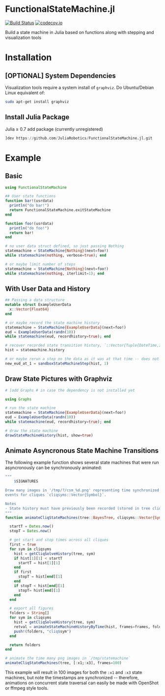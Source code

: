 # FunctionalStateMachine.jl

[![Build Status](https://travis-ci.org/JuliaRobotics/FunctionalStateMachine.jl.svg?branch=master)](https://travis-ci.org/JuliaRobotics/FunctionalStateMachine.jl)
[![codecov.io](https://codecov.io/github/JuliaRobotics/FunctionalStateMachine.jl/coverage.svg?branch=master)](https://codecov.io/github/JuliaRobotics/FunctionalStateMachine.jl?branch=master)

Build a state machine in Julia based on functions along with stepping and visualization tools  

# Installation
## [OPTIONAL] System Dependencies
Visualization tools require a system install of `graphviz`.  Do Ubuntu/Debian Linux equivalent of:
```bash
sudo apt-get install graphviz
```

## Install Julia Package
Julia ≥ 0.7 add package (currently unregistered)
```julia
]dev https://github.com/JuliaRobotics/FunctionalStateMachine.jl.git
```

# Example

## Basic
```julia
using FunctionalStateMachine

## User state functions
function bar!(usrdata)
  println("do bar!")
  return FunctionalStateMachine.exitStateMachine
end

function foo!(usrdata)
  println("do foo!")
  return bar!
end

# no user data struct defined, so just passing Nothing
statemachine = StateMachine{Nothing}(next=foo!)
while statemachine(nothing, verbose=true); end

# or maybe limit number of steps
statemachine = StateMachine{Nothing}(next=foo!)
while statemachine(nothing, iterlimit=1); end
```

## With User Data and History

```julia
## Passing a data structure
mutable struct ExampleUserData
  x::Vector{Float64}
end

# or maybe record the state machine history
statemachine = StateMachine{ExampleUserData}(next=foo!)
eud = ExampleUserData(randn(10))
while statemachine(eud, recordhistory=true); end

# recover recorded state transition history, `::Vector{Tuple{DateTime,Int,Function,T}}`
hist = statemachine.history

# or maybe rerun a step on the data as it was at that time -- does not overwrite previous memory
new_eud_at_1 = sandboxStateMachineStep(hist, 1)
```

## Draw State Pictures with Graphviz

```julia
# ]add Graphs # in case the dependency is not installed yet

using Graphs

# run the state machine
statemachine = StateMachine{ExampleUserData}(next=foo!)
eud = ExampleUserData(randn(10))
while statemachine(eud, recordhistory=true); end

# draw the state machine
drawStateMachineHistory(hist, show=true)
```

## Animate Asyncronous State Machine Transitions

The following example function shows several state machines that were run asyncronously can be synchronously animated:
```julia
"""
    $SIGNATURES

Draw many images in '/tmp/?/csm_%d.png' representing time synchronized state machine
events for cliques `cliqsyms::Vector{Symbol}`.

Notes
- State history must have previously been recorded (stored in tree cliques).
"""
function animateCliqStateMachines(tree::BayesTree, cliqsyms::Vector{Symbol}; frames::Int=100)

  startT = Dates.now()
  stopT = Dates.now()

  # get start and stop times across all cliques
  first = true
  for sym in cliqsyms
    hist = getCliqSolveHistory(tree, sym)
    if hist[1][1] < startT
      startT = hist[1][1]
    end
    if first
      stopT = hist[end][1]
    end
    if stopT < hist[end][1]
      stopT= hist[end][1]
    end
  end

  # export all figures
  folders = String[]
  for sym in cliqsyms
    hist = getCliqSolveHistory(tree, sym)
    retval = animateStateMachineHistoryByTime(hist, frames=frames, folder="cliq$sym", title="$sym", startT=startT, stopT=stopT)
    push!(folders, "cliq$sym")
  end

  return folders
end

# animate the time many png images in `/tmp/statemachine`
animateCliqStateMachines(tree, [:x1;:x3], frames=100)
```

This example will result in 100 images for both the `:x1` and `:x3` state machines, but note the timestamps are synchronized -- therefore, animations on concurrent state traversal can easily be made with OpenShot or ffmpeg style tools.

